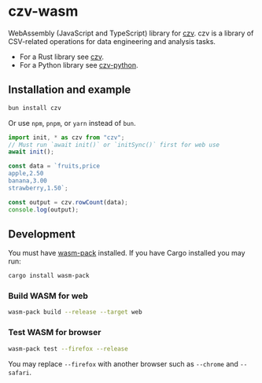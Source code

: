 # czv-wasm

WebAssembly (JavaScript and TypeScript) library for [czv](https://github.com/rzmk/czv). czv is a library of CSV-related operations for data engineering and analysis tasks.

-   For a Rust library see [czv](https://github.com/rzmk/czv/tree/main/czv).
-   For a Python library see [czv-python](https://github.com/rzmk/czv/tree/main/czv-python).

## Installation and example

```bash
bun install czv
```

Or use `npm`, `pnpm`, or `yarn` instead of `bun`.

```js
import init, * as czv from "czv";
// Must run `await init()` or `initSync()` first for web use
await init();

const data = `fruits,price
apple,2.50
banana,3.00
strawberry,1.50`;

const output = czv.rowCount(data);
console.log(output);
```

## Development

You must have [wasm-pack](https://rustwasm.github.io/wasm-pack/installer/) installed. If you have Cargo installed you may run:

```bash
cargo install wasm-pack
```

### Build WASM for web

```bash
wasm-pack build --release --target web
```

### Test WASM for browser

```bash
wasm-pack test --firefox --release
```

You may replace `--firefox` with another browser such as `--chrome` and `--safari`.
